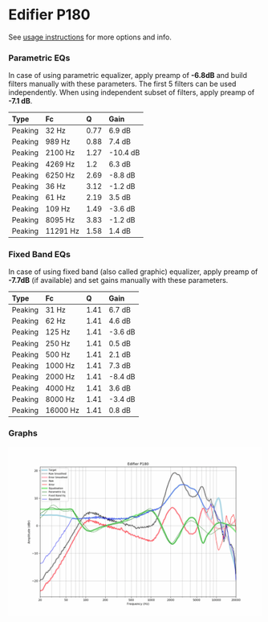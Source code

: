 # Edifier P180
See [usage instructions](https://github.com/jaakkopasanen/AutoEq#usage) for more options and info.

### Parametric EQs
In case of using parametric equalizer, apply preamp of **-6.8dB** and build filters manually
with these parameters. The first 5 filters can be used independently.
When using independent subset of filters, apply preamp of **-7.1 dB**.

| Type    | Fc       |    Q | Gain     |
|:--------|:---------|:-----|:---------|
| Peaking | 32 Hz    | 0.77 | 6.9 dB   |
| Peaking | 989 Hz   | 0.88 | 7.4 dB   |
| Peaking | 2100 Hz  | 1.27 | -10.4 dB |
| Peaking | 4269 Hz  | 1.2  | 6.3 dB   |
| Peaking | 6250 Hz  | 2.69 | -8.8 dB  |
| Peaking | 36 Hz    | 3.12 | -1.2 dB  |
| Peaking | 61 Hz    | 2.19 | 3.5 dB   |
| Peaking | 109 Hz   | 1.49 | -3.6 dB  |
| Peaking | 8095 Hz  | 3.83 | -1.2 dB  |
| Peaking | 11291 Hz | 1.58 | 1.4 dB   |

### Fixed Band EQs
In case of using fixed band (also called graphic) equalizer, apply preamp of **-7.7dB**
(if available) and set gains manually with these parameters.

| Type    | Fc       |    Q | Gain    |
|:--------|:---------|:-----|:--------|
| Peaking | 31 Hz    | 1.41 | 6.7 dB  |
| Peaking | 62 Hz    | 1.41 | 4.6 dB  |
| Peaking | 125 Hz   | 1.41 | -3.6 dB |
| Peaking | 250 Hz   | 1.41 | 0.5 dB  |
| Peaking | 500 Hz   | 1.41 | 2.1 dB  |
| Peaking | 1000 Hz  | 1.41 | 7.3 dB  |
| Peaking | 2000 Hz  | 1.41 | -8.4 dB |
| Peaking | 4000 Hz  | 1.41 | 3.6 dB  |
| Peaking | 8000 Hz  | 1.41 | -3.4 dB |
| Peaking | 16000 Hz | 1.41 | 0.8 dB  |

### Graphs
![](./Edifier%20P180.png)